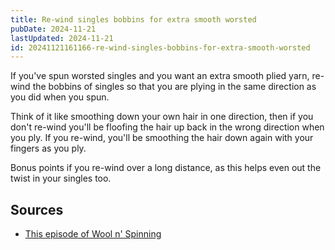 ```yaml
---
title: Re-wind singles bobbins for extra smooth worsted
pubDate: 2024-11-21
lastUpdated: 2024-11-21
id: 20241121161166-re-wind-singles-bobbins-for-extra-smooth-worsted
---
```


If you've spun worsted singles and you want an extra smooth plied yarn, re-wind the bobbins of singles so that you are plying in the same direction as you did when you spun.

Think of it like smoothing down your own hair in one direction, then if you don't re-wind you'll be floofing the hair up back in the wrong direction when you ply. If you re-wind, you'll be smoothing the hair down again with your fingers as you ply.

Bonus points if you re-wind over a long distance, as this helps even out the twist in your singles too.

## Sources

- [This episode of Wool n' Spinning](https://www.youtube.com/watch?v=Kz6ySR0IPh0&t=1271s)
